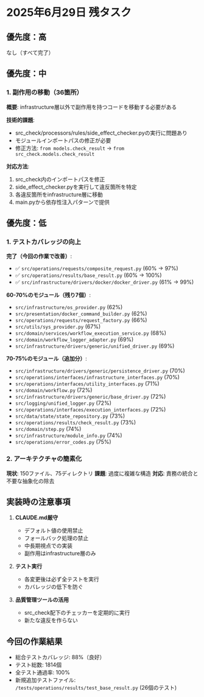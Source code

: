 # 2025年6月29日 残タスク

## 優先度：高
なし（すべて完了）

## 優先度：中

### 1. 副作用の移動（36箇所）
**概要**: infrastructure層以外で副作用を持つコードを移動する必要がある

**技術的課題**:
- src_check/processors/rules/side_effect_checker.pyの実行に問題あり
- モジュールインポートパスの修正が必要
- 修正方法: `from models.check_result` → `from src_check.models.check_result`

**対応方法**:
1. src_check内のインポートパスを修正
2. side_effect_checker.pyを実行して違反箇所を特定
3. 各違反箇所をinfrastructure層に移動
4. main.pyから依存性注入パターンで提供

## 優先度：低

### 1. テストカバレッジの向上

**完了（今回の作業で改善）**:
- ✅ `src/operations/requests/composite_request.py` (60% → 97%)
- ✅ `src/operations/results/base_result.py` (60% → 100%)
- ✅ `src/infrastructure/drivers/docker/docker_driver.py` (61% → 99%)

**60-70%のモジュール（残り7個）**:
- `src/infrastructure/os_provider.py` (62%)
- `src/presentation/docker_command_builder.py` (62%)
- `src/operations/requests/request_factory.py` (66%)
- `src/utils/sys_provider.py` (67%)
- `src/domain/services/workflow_execution_service.py` (68%)
- `src/domain/workflow_logger_adapter.py` (69%)
- `src/infrastructure/drivers/generic/unified_driver.py` (69%)

**70-75%のモジュール（追加分）**:
- `src/infrastructure/drivers/generic/persistence_driver.py` (70%)
- `src/operations/interfaces/infrastructure_interfaces.py` (70%)
- `src/operations/interfaces/utility_interfaces.py` (71%)
- `src/domain/workflow.py` (72%)
- `src/infrastructure/drivers/generic/base_driver.py` (72%)
- `src/logging/unified_logger.py` (72%)
- `src/operations/interfaces/execution_interfaces.py` (72%)
- `src/data/state/state_repository.py` (73%)
- `src/operations/results/check_result.py` (73%)
- `src/domain/step.py` (74%)
- `src/infrastructure/module_info.py` (74%)
- `src/operations/error_codes.py` (75%)

### 2. アーキテクチャの簡素化
**現状**: 150ファイル、75ディレクトリ
**課題**: 過度に複雑な構造
**対応**: 責務の統合と不要な抽象化の除去

## 実装時の注意事項

1. **CLAUDE.md厳守**
   - デフォルト値の使用禁止
   - フォールバック処理の禁止
   - 中長期視点での実装
   - 副作用はinfrastructure層のみ

2. **テスト実行**
   - 各変更後は必ず全テストを実行
   - カバレッジの低下を防ぐ

3. **品質管理ツールの活用**
   - src_check配下のチェッカーを定期的に実行
   - 新たな違反を作らない

## 今回の作業結果

- 総合テストカバレッジ: 88%（良好）
- テスト総数: 1814個
- 全テスト通過率: 100%
- 新規追加テストファイル: `/tests/operations/results/test_base_result.py` (26個のテスト)